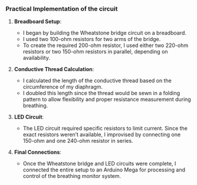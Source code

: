 ### Practical Implementation of the circuit

1. **Breadboard Setup**:
    
    - I began by building the Wheatstone bridge circuit on a breadboard.
    - I used two 100-ohm resistors for two arms of the bridge.
    - To create the required 200-ohm resistor, I used either two 220-ohm resistors or two 150-ohm resistors in parallel, depending on availability.
2. **Conductive Thread Calculation**:
    
    - I calculated the length of the conductive thread based on the circumference of my diaphragm.
    - I doubled this length since the thread would be sewn in a folding pattern to allow flexibility and proper resistance measurement during breathing.
3. **LED Circuit**:
    
    - The LED circuit required specific resistors to limit current. Since the exact resistors weren’t available, I improvised by connecting one 150-ohm and one 240-ohm resistor in series.
4. **Final Connections**:
    
    - Once the Wheatstone bridge and LED circuits were complete, I connected the entire setup to an Arduino Mega for processing and control of the breathing monitor system.